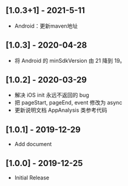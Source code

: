 ## [1.0.3+1] - 2021-5-11
- Android：更新maven地址

## [1.0.3] - 2020-04-28

- 将 Android 的 minSdkVersion 由 21 降到 19。

## [1.0.2] - 2020-03-29

- 解决 iOS init 永远不返回的 bug
- 把 pageStart, pageEnd, event 修改为 async
- 更新说明文档 AppAnalysis 类参考代码

## [1.0.1] - 2019-12-29

- Add document

## [1.0.0] - 2019-12-25

- Initial Release
